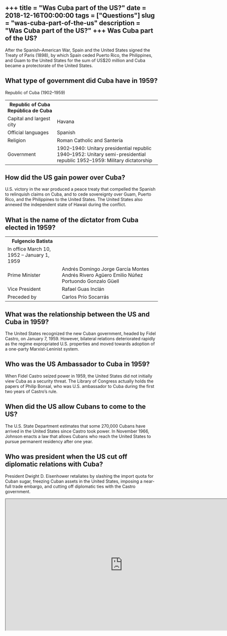 +++
title = "Was Cuba part of the US?"
date = 2018-12-16T00:00:00
tags = ["Questions"]
slug = "was-cuba-part-of-the-us"
description = "Was Cuba part of the US?"
+++
Was Cuba part of the US?
------------------------

After the Spanish–American War, Spain and the United States signed the Treaty of Paris (1898), by which Spain ceded Puerto Rico, the Philippines, and Guam to the United States for the sum of US$20 million and Cuba became a protectorate of the United States.

What type of government did Cuba have in 1959?
----------------------------------------------

Republic of Cuba (1902–1959)

<table><tr><th>Republic of Cuba República de Cuba</th></tr><tr><td>Capital and largest city</td><td>Havana</td></tr><tr><td>Official languages</td><td>Spanish</td></tr><tr><td>Religion</td><td>Roman Catholic and Santería</td></tr><tr><td>Government</td><td>1902–1940: Unitary presidential republic 1940–1952: Unitary semi-presidential republic 1952–1959: Military dictatorship</td></tr></table>

How did the US gain power over Cuba?
------------------------------------

U.S. victory in the war produced a peace treaty that compelled the Spanish to relinquish claims on Cuba, and to cede sovereignty over Guam, Puerto Rico, and the Philippines to the United States. The United States also annexed the independent state of Hawaii during the conflict.

What is the name of the dictator from Cuba elected in 1959?
-----------------------------------------------------------

<table><tr><th>Fulgencio Batista</th></tr><tr><td>In office March 10, 1952 – January 1, 1959</td></tr><tr><td>Prime Minister</td><td>Andrés Domingo Jorge García Montes Andrés Rivero Agüero Emilio Núñez Portuondo Gonzalo Güell</td></tr><tr><td>Vice President</td><td>Rafael Guas Inclán</td></tr><tr><td>Preceded by</td><td>Carlos Prío Socarrás</td></tr></table>

What was the relationship between the US and Cuba in 1959?
----------------------------------------------------------

The United States recognized the new Cuban government, headed by Fidel Castro, on January 7, 1959. However, bilateral relations deteriorated rapidly as the regime expropriated U.S. properties and moved towards adoption of a one-party Marxist-Leninist system.

Who was the US Ambassador to Cuba in 1959?
------------------------------------------

When Fidel Castro seized power in 1959, the United States did not initially view Cuba as a security threat. The Library of Congress actually holds the papers of Philip Bonsal, who was U.S. ambassador to Cuba during the first two years of Castro’s rule.

When did the US allow Cubans to come to the US?
-----------------------------------------------

The U.S. State Department estimates that some 270,000 Cubans have arrived in the United States since Castro took power. In November 1966, Johnson enacts a law that allows Cubans who reach the United States to pursue permanent residency after one year.

Who was president when the US cut off diplomatic relations with Cuba?
---------------------------------------------------------------------

President Dwight D. Eisenhower retaliates by slashing the import quota for Cuban sugar, freezing Cuban assets in the United States, imposing a near-full trade embargo, and cutting off diplomatic ties with the Castro government.

<iframe allow="accelerometer; autoplay; clipboard-write; encrypted-media; gyroscope; picture-in-picture" allowfullscreen="" class="__youtube_prefs__  epyt-is-override  no-lazyload" data-no-lazy="1" data-origheight="433" data-origwidth="770" data-skipgform_ajax_framebjll="" height="433" id="_ytid_89389" loading="lazy" src="https://www.youtube.com/embed/NkzyQOslVec?enablejsapi=1&autoplay=0&cc_load_policy=0&cc_lang_pref=&iv_load_policy=1&loop=0&modestbranding=0&rel=1&fs=1&playsinline=0&autohide=2&theme=dark&color=red&controls=1&" title="YouTube player" width="770"></iframe>